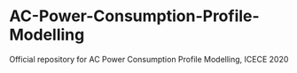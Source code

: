 # AC-Power-Consumption-Profile-Modelling
Official repository for AC Power Consumption Profile Modelling, ICECE 2020
